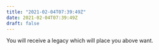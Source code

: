 ```yaml
---
title: "2021-02-04T07:39:49Z"
date: 2021-02-04T07:39:49Z
draft: false
---
```


You will receive a legacy which will place you above want.
